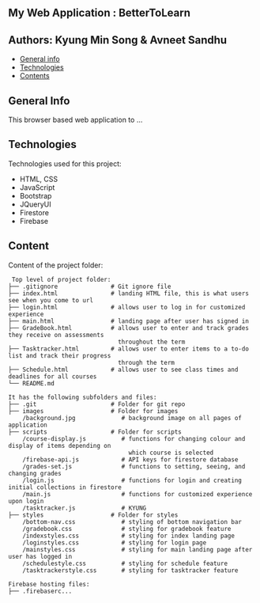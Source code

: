 ## My Web Application : BetterToLearn
## Authors: Kyung Min Song & Avneet Sandhu

* [General info](#general-info)
* [Technologies](#technologies)
* [Contents](#content)

## General Info
This browser based web application to ...
	
## Technologies
Technologies used for this project:
* HTML, CSS
* JavaScript
* Bootstrap 
* JQueryUI
* Firestore
* Firebase
	
## Content
Content of the project folder:

```
 Top level of project folder: 
├── .gitignore               # Git ignore file
├── index.html               # landing HTML file, this is what users see when you come to url
├── login.html               # allows user to log in for customized experience
├── main.html                # landing page after user has signed in
├── GradeBook.html           # allows user to enter and track grades they receive on assessments
                               throughout the term
├── Tasktracker.html         # allows user to enter items to a to-do list and track their progress
                               through the term
├── Schedule.html            # allows user to see class times and deadlines for all courses
└── README.md

It has the following subfolders and files:
├── .git                     # Folder for git repo
├── images                   # Folder for images
    /background.jpg             # background image on all pages of application
├── scripts                  # Folder for scripts
    /course-display.js          # functions for changing colour and display of items depending on
                                  which course is selected
    /firebase-api.js            # API keys for firestore database
    /grades-set.js              # functions to setting, seeing, and changing grades
    /login.js                   # functions for login and creating initial collections in firestore
    /main.js                    # functions for customized experience upon login
    /tasktracker.js             # KYUNG
├── styles                   # Folder for styles
    /bottom-nav.css             # styling of bottom navigation bar
    /gradebook.css              # styling for gradebook feature
    /indexstyles.css            # styling for index landing page
    /loginstyles.css            # styling for login page
    /mainstyles.css             # styling for main landing page after user has logged in
    /schedulestyle.css          # styling for schedule feature
    /tasktrackerstyle.css       # styling for tasktracker feature

Firebase hosting files: 
├── .firebaserc...


```

